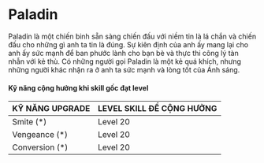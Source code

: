 # Paladin

Paladin là một chiến binh sẵn sàng chiến đấu với niềm tin là lá chắn và chiến đấu cho những gì anh ta tin là đúng. Sự kiên định của anh ấy mang lại cho anh ấy sức mạnh để ban phước lành cho bạn bè và thực thi công lý tàn nhẫn với kẻ thù. Có những người gọi Paladin là một kẻ quá khích, nhưng những người khác nhận ra ở anh ta sức mạnh và lòng tốt của Ánh sáng.

#### **Kỹ năng cộng hưởng khi skill gốc đạt level**

| KỸ NĂNG UPGRADE | LEVEL SKILL ĐỂ CỘNG HƯỞNG |
| --------------- | ------------------------- |
| Smite (\*)      | Level 20                  |
| Vengeance (\*)  | Level 20                  |
| Conversion (\*) | Level 20                  |
